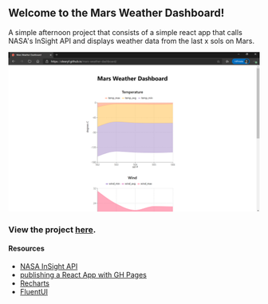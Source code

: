 ## Welcome to the Mars Weather Dashboard!
A simple afternoon project that consists of a simple react app that calls NASA's InSight API and displays weather data from the last x sols on Mars.

![](https://github.com/olearyf/mars-weather-dashboard/blob/master/mars-wd.PNG)

### View the project [here](https://olearyf.github.io/mars-weather-dashboard/).
####  Resources
- [NASA InSight API](https://api.nasa.gov/assets/insight/InSight%20Weather%20API%20Documentation.pdf#:~:text=InSight%3A%20Mars%20Weather%20Service%20API%20%28Last%20Updated%3A%208%2F28%2F2019%29,of%20Mars%20at%20Elysium%20Planitia%2C%20a%20flat%2C%20smooth)
- [publishing a React App with GH Pages](https://dev.to/yuribenjamin/how-to-deploy-react-app-in-github-pages-2a1f)
- [Recharts](http://recharts.org/en-US/)
- [FluentUI](https://developer.microsoft.com/en-us/fluentui)
